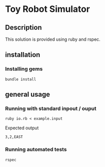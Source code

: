Toy Robot Simulator
===================

Description
-----------
This solution is provided using ruby and rspec. 


installation
-----------

### Installing gems
    bundle install


general usage
------------------------

### Running with standard inpout / ouput

    ruby io.rb < example.input

Expected output

    3,2,EAST

### Running automated tests

    rspec
